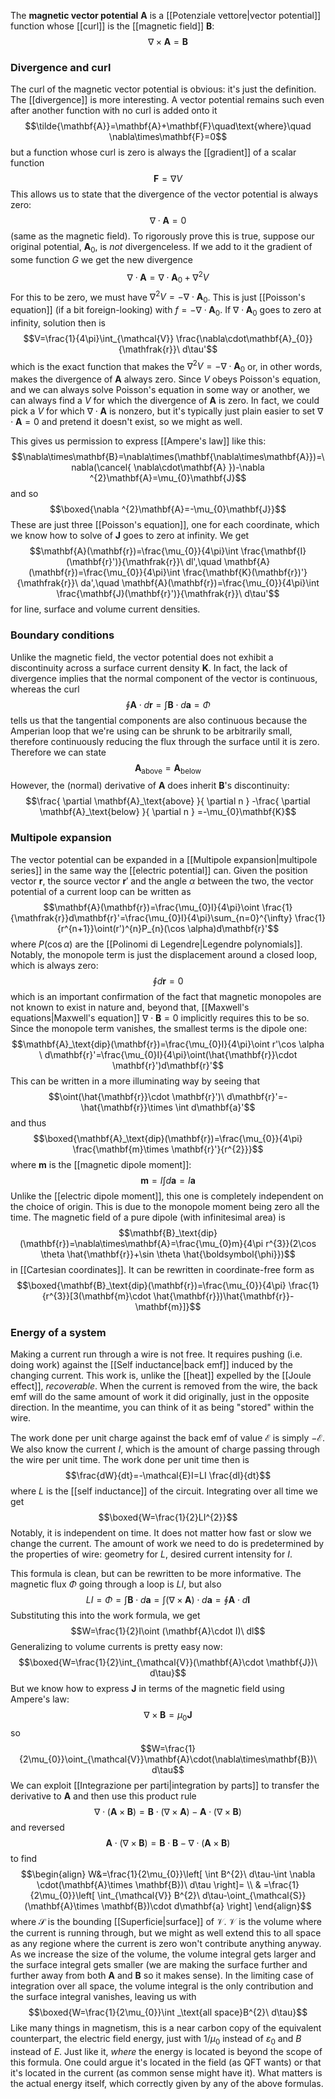 The **magnetic vector potential** $\mathbf{A}$ is a [[Potenziale vettore|vector potential]] function whose [[curl]] is the [[magnetic field]] $\mathbf{B}$:
$$\nabla\times\mathbf{A}=\mathbf{B}$$
### Divergence and curl
The curl of the magnetic vector potential is obvious: it's just the definition. The [[divergence]] is more interesting. A vector potential remains such even after another function with no curl is added onto it
$$\tilde{\mathbf{A}}=\mathbf{A}+\mathbf{F}\quad\text{where}\quad \nabla\times\mathbf{F}=0$$
but a function whose curl is zero is always the [[gradient]] of a scalar function
$$\mathbf{F}=\nabla V$$
This allows us to state that the divergence of the vector potential is always zero:
$$\nabla\cdot\mathbf{A}=0$$
(same as the magnetic field). To rigorously prove this is true, suppose our original potential, $\mathbf{A}_{0}$, is *not* divergenceless. If we add to it the gradient of some function $G$ we get the new divergence
$$\nabla\cdot\mathbf{A}=\nabla\cdot\mathbf{A}_{0}+\nabla ^{2}V$$
For this to be zero, we must have $\nabla ^{2}V=-\nabla\cdot\mathbf{A}_{0}$. This is just [[Poisson's equation]] (if a bit foreign-looking) with $f=-\nabla\cdot\mathbf{A}_{0}$. If $\nabla\cdot\mathbf{A}_{0}$ goes to zero at infinity, solution then is
$$V=\frac{1}{4\pi}\int_{\mathcal{V}} \frac{\nabla\cdot\mathbf{A}_{0}}{\mathfrak{r}}\ d\tau'$$
which is the exact function that makes the $\nabla ^{2}V=-\nabla\cdot\mathbf{A}_{0}$ or, in other words, makes the divergence of $\mathbf{A}$ always zero. Since $V$ obeys Poisson's equation, and we can always solve Poisson's equation in some way or another, we can always find a $V$ for which the divergence of $\mathbf{A}$ is zero. In fact, we could pick a $V$ for which $\nabla\cdot\mathbf{A}$ is nonzero, but it's typically just plain easier to set $\nabla\cdot\mathbf{A}=0$ and pretend it doesn't exist, so we might as well.

This gives us permission to express [[Ampere's law]] like this:
$$\nabla\times\mathbf{B}=\nabla\times(\mathbf{\nabla\times\mathbf{A}})=\nabla(\cancel{ \nabla\cdot\mathbf{A} })-\nabla ^{2}\mathbf{A}=\mu_{0}\mathbf{J}$$
and so
$$\boxed{\nabla ^{2}\mathbf{A}=-\mu_{0}\mathbf{J}}$$
These are just three [[Poisson's equation]], one for each coordinate, which we know how to solve of $\mathbf{J}$ goes to zero at infinity. We get
$$\mathbf{A}(\mathbf{r})=\frac{\mu_{0}}{4\pi}\int \frac{\mathbf{I}(\mathbf{r}')}{\mathfrak{r}}\ dl',\quad \mathbf{A}(\mathbf{r})=\frac{\mu_{0}}{4\pi}\int \frac{\mathbf{K}(\mathbf{r})'}{\mathfrak{r}}\ da',\quad \mathbf{A}(\mathbf{r})=\frac{\mu_{0}}{4\pi}\int \frac{\mathbf{J}(\mathbf{r}')}{\mathfrak{r}}\ d\tau'$$
for line, surface and volume current densities.
### Boundary conditions
Unlike the magnetic field, the vector potential does not exhibit a discontinuity across a surface current density $\mathbf{K}$. In fact, the lack of divergence implies that the normal component of the vector is continuous, whereas the curl
$$\oint \mathbf{A}\cdot d\mathbf{r}=\int \mathbf{B}\cdot d\mathbf{a}=\Phi$$
tells us that the tangential components are also continuous because the Amperian loop that we're using can be shrunk to be arbitrarily small, therefore continuously reducing the flux through the surface until it is zero. Therefore we can state
$$\mathbf{A}_\text{above}=\mathbf{A}_\text{below}$$
However, the (normal) derivative of $\mathbf{A}$ does inherit $\mathbf{B}$'s discontinuity:
$$\frac{ \partial \mathbf{A}_\text{above} }{ \partial n } -\frac{ \partial \mathbf{A}_\text{below} }{ \partial n } =-\mu_{0}\mathbf{K}$$
### Multipole expansion
The vector potential can be expanded in a [[Multipole expansion|multipole series]] in the same way the [[electric potential]] can. Given the position vector $\mathbf{r}$, the source vector $\mathbf{r}'$ and the angle $\alpha$ between the two, the vector potential of a current loop can be written as
$$\mathbf{A}(\mathbf{r})=\frac{\mu_{0}I}{4\pi}\oint \frac{1}{\mathfrak{r}}d\mathbf{r}'=\frac{\mu_{0}I}{4\pi}\sum_{n=0}^{\infty} \frac{1}{r^{n+1}}\oint(r')^{n}P_{n}(\cos \alpha)d\mathbf{r}'$$
where $P(\cos \alpha)$ are the [[Polinomi di Legendre|Legendre polynomials]]. Notably, the monopole term is just the displacement around a closed loop, which is always zero:
$$\oint d\mathbf{r}=0$$
which is an important confirmation of the fact that magnetic monopoles are not known to exist in nature and, beyond that, [[Maxwell's equations|Maxwell's equation]] $\nabla\cdot\mathbf{B}=0$ implicitly requires this to be so. Since the monopole term vanishes, the smallest terms is the dipole one:
$$\mathbf{A}_\text{dip}(\mathbf{r})=\frac{\mu_{0}I}{4\pi}\oint r'\cos \alpha \ d\mathbf{r}'=\frac{\mu_{0}I}{4\pi}\oint(\hat{\mathbf{r}}\cdot \mathbf{r}')d\mathbf{r}'$$
This can be written in a more illuminating way by seeing that
$$\oint(\hat{\mathbf{r}}\cdot \mathbf{r}')\ d\mathbf{r}'=-\hat{\mathbf{r}}\times \int d\mathbf{a}'$$
and thus
$$\boxed{\mathbf{A}_\text{dip}(\mathbf{r})=\frac{\mu_{0}}{4\pi} \frac{\mathbf{m}\times \mathbf{r}'}{r^{2}}}$$
where $\mathbf{m}$ is the [[magnetic dipole moment]]:
$$\mathbf{m}=I\int d\mathbf{a}=I\mathbf{a}$$
Unlike the [[electric dipole moment]], this one is completely independent on the choice of origin. This is due to the monopole moment being zero all the time. The magnetic field of a pure dipole (with infinitesimal area) is
$$\mathbf{B}_\text{dip}(\mathbf{r})=\nabla\times\mathbf{A}=\frac{\mu_{0}m}{4\pi r^{3}}(2\cos \theta \hat{\mathbf{r}}+\sin \theta \hat{\boldsymbol{\phi}})$$
in [[Cartesian coordinates]]. It can be rewritten in coordinate-free form as
$$\boxed{\mathbf{B}_\text{dip}(\mathbf{r})=\frac{\mu_{0}}{4\pi} \frac{1}{r^{3}}[3(\mathbf{m}\cdot \hat{\mathbf{r}})\hat{\mathbf{r}}-\mathbf{m}]}$$
### Energy of a system
Making a current run through a wire is not free. It requires pushing (i.e. doing work) against the [[Self inductance|back emf]] induced by the changing current. This work is, unlike the [[heat]] expelled by the [[Joule effect]], *recoverable*. When the current is removed from the wire, the back emf will do the same amount of work it did originally, just in the opposite direction. In the meantime, you can think of it as being "stored" within the wire.

The work done per unit charge against the back emf of value $\mathcal{E}$ is simply $-\mathcal{E}$. We also know the current $I$, which is the amount of charge passing through the wire per unit time. The work done per unit time then is
$$\frac{dW}{dt}=-\mathcal{E}I=LI \frac{dI}{dt}$$
where $L$ is the [[self inductance]] of the circuit. Integrating over all time we get
$$\boxed{W=\frac{1}{2}LI^{2}}$$
Notably, it is independent on time. It does not matter how fast or slow we change the current. The amount of work we need to do is predetermined by the properties of wire: geometry for $L$, desired current intensity for $I$.

This formula is clean, but can be rewritten to be more informative. The magnetic flux $\Phi$ going through a loop is $LI$, but also
$$LI=\Phi=\int \mathbf{B}\cdot d\mathbf{a}=\int(\nabla\times\mathbf{A})\cdot d\mathbf{a}=\oint \mathbf{A}\cdot d\mathbf{I}$$
Substituting this into the work formula, we get
$$W=\frac{1}{2}I\oint (\mathbf{A}\cdot I)\ dl$$
Generalizing to volume currents is pretty easy now:
$$\boxed{W=\frac{1}{2}\int_{\mathcal{V}}(\mathbf{A}\cdot \mathbf{J})\ d\tau}$$
But we know how to express $\mathbf{J}$ in terms of the magnetic field using Ampere's law:
$$\nabla\times\mathbf{B}=\mu_{0}\mathbf{J}$$
so
$$W=\frac{1}{2\mu_{0}}\oint_{\mathcal{V}}\mathbf{A}\cdot(\nabla\times\mathbf{B})\ d\tau$$
We can exploit [[Integrazione per parti|integration by parts]] to transfer the derivative to $\mathbf{A}$ and then use this product rule
$$\nabla \cdot(\mathbf{A}\times \mathbf{B})=\mathbf{B}\cdot(\nabla\times\mathbf{A})-\mathbf{A}\cdot(\nabla\times\mathbf{B})$$
and reversed
$$\mathbf{A}\cdot(\nabla\times\mathbf{B})=\mathbf{B}\cdot \mathbf{B}-\nabla \cdot(\mathbf{A}\times \mathbf{B})$$
to find
$$\begin{align}
W&=\frac{1}{2\mu_{0}}\left[ \int B^{2}\ d\tau-\int \nabla \cdot(\mathbf{A}\times \mathbf{B})\ d\tau \right]= \\
 & =\frac{1}{2\mu_{0}}\left[ \int_{\mathcal{V}} B^{2}\ d\tau-\oint_{\mathcal{S}} (\mathbf{A}\times \mathbf{B})\cdot d\mathbf{a} \right]
\end{align}$$
where $\mathcal{S}$ is the bounding [[Superficie|surface]] of $\mathcal{V}$. $\mathcal{V}$ is the volume where the current is running through, but we might as well extend this to all space as any regione where the current is zero won't contribute anything anyway. As we increase the size of the volume, the volume integral gets larger and the surface integral gets smaller (we are making the surface further and further away from both $\mathbf{A}$ and $\mathbf{B}$ so it makes sense). In the limiting case of integration over all space, the volume integral is the only contribution and the surface integral vanishes, leaving us with
$$\boxed{W=\frac{1}{2\mu_{0}}\int _\text{all space}B^{2}\  d\tau}$$
Like many things in magnetism, this is a near carbon copy of the equivalent counterpart, the electric field energy, just with $1/\mu_{0}$ instead of $\varepsilon_{0}$ and $B$ instead of $E$. Just like it, *where* the energy is located is beyond the scope of this formula. One could argue it's located in the field (as QFT wants) or that it's located in the current (as common sense might have it). What matters is the actual energy itself, which correctly given by any of the above formulas.